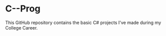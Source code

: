 # C--Prog
This GitHub repository contains the basic C# projects I've made during my College Career.
